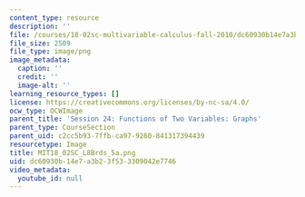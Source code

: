 ```yaml
---
content_type: resource
description: ''
file: /courses/18-02sc-multivariable-calculus-fall-2010/dc60930b14e7a3b23f533309042e7746_MIT18_02SC_L8Brds_5a.png
file_size: 2509
file_type: image/png
image_metadata:
  caption: ''
  credit: ''
  image-alt: ''
learning_resource_types: []
license: https://creativecommons.org/licenses/by-nc-sa/4.0/
ocw_type: OCWImage
parent_title: 'Session 24: Functions of Two Variables: Graphs'
parent_type: CourseSection
parent_uid: c2cc5b93-7ffb-ca97-9260-841317394439
resourcetype: Image
title: MIT18_02SC_L8Brds_5a.png
uid: dc60930b-14e7-a3b2-3f53-3309042e7746
video_metadata:
  youtube_id: null
---
```

